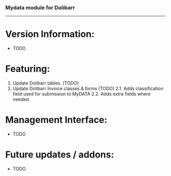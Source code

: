 ### Mydata module for Dolibarr
___
# Version Information:
* TODO

# Featuring:
1. Update Dolibarr tables. (TODO)
2. Update Dolibarr Invoice classes & forms (TODO)
2.1. Adds classification field used for submission to MyDATA
2.2. Adds extra fields where needed

# Management Interface:
* TODO

# Future updates / addons:
* TODO
